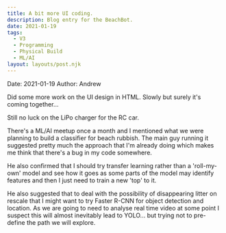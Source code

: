 ```yaml
---
title: A bit more UI coding.
description: Blog entry for the BeachBot.
date: 2021-01-19
tags:
  - V3
  - Programming
  - Physical Build
  - ML/AI
layout: layouts/post.njk
---
```

Date: 2021-01-19
Author: Andrew

Did some more work on the UI design in HTML. Slowly but surely it's coming together...

Still no luck on the LiPo charger for the RC car. 

There's a ML/AI meetup once a month and I mentioned what we were planning to build a classifier for beach rubbish. The main guy running it suggested pretty much the approach that I'm already doing which makes me think that there's a bug in my code somewhere. 

He also confirmed that I should try transfer learning rather than a 'roll-my-own' model and see how it goes as some parts of the model may identify features and then I just need to train a new 'top' to it.

He also suggested that to deal with the possibility of disappearing litter on rescale that I might want to try Faster R-CNN for object detection and location. As we are going to need to analyse real time video at some point I suspect this will almost inevitably lead to YOLO... but trying not to pre-define the path we will explore.
